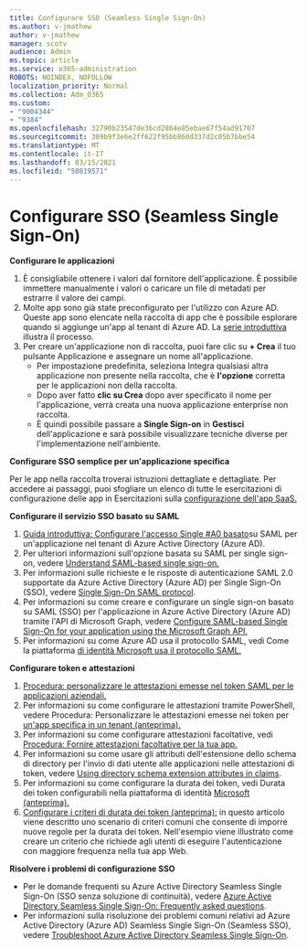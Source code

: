 ```yaml
---
title: Configurare SSO (Seamless Single Sign-On)
ms.author: v-jmathew
author: v-jmathew
manager: scotv
audience: Admin
ms.topic: article
ms.service: o365-administration
ROBOTS: NOINDEX, NOFOLLOW
localization_priority: Normal
ms.collection: Adm_O365
ms.custom:
- "9004344"
- "9384"
ms.openlocfilehash: 32790b23547de36cd2864e85ebae67f54ad91707
ms.sourcegitcommit: 309b9f3e6e2ff622f95bb860d337d2c05b7bbe54
ms.translationtype: MT
ms.contentlocale: it-IT
ms.lasthandoff: 03/15/2021
ms.locfileid: "50819571"
---
```

# <a name="configure-seamless-single-sign-on-sso"></a>Configurare SSO (Seamless Single Sign-On)

**Configurare le applicazioni**

1. È consigliabile ottenere i valori dal fornitore dell'applicazione. È possibile immettere manualmente i valori o caricare un file di metadati per estrarre il valore dei campi.
2. Molte app sono già state preconfigurato per l'utilizzo con Azure AD. Queste app sono elencate nella raccolta di app che è possibile esplorare quando si aggiunge un'app al tenant di Azure AD. La [serie introduttiva](https://docs.microsoft.com/azure/active-directory/manage-apps/add-application-portal-configure) illustra il processo.
3. Per creare un'applicazione non di raccolta, puoi fare clic su **+ Crea** il tuo pulsante Applicazione e assegnare un nome all'applicazione.
    - Per impostazione predefinita, seleziona Integra qualsiasi altra applicazione non presente nella raccolta, che è **l'opzione** corretta per le applicazioni non della raccolta.
    - Dopo aver fatto **clic su Crea** dopo aver specificato il nome per l'applicazione, verrà creata una nuova applicazione enterprise non raccolta.
    - È quindi possibile passare a **Single Sign-on** in **Gestisci** dell'applicazione e sarà possibile visualizzare tecniche diverse per l'implementazione nell'ambiente.

**Configurare SSO semplice per un'applicazione specifica**

Per le app nella raccolta troverai istruzioni dettagliate e dettagliate. Per accedere ai passaggi, puoi sfogliare un elenco di tutte le esercitazioni di configurazione delle app in Esercitazioni sulla [configurazione dell'app SaaS.](https://docs.microsoft.com/azure/active-directory/saas-apps/tutorial-list)

**Configurare il servizio SSO basato su SAML**

1. [Guida introduttiva: Configurare l'accesso Single #A0 basato](https://docs.microsoft.com/azure/active-directory/manage-apps/add-application-portal-setup-sso)su SAML per un'applicazione nel tenant di Azure Active Directory (Azure AD).
2. Per ulteriori informazioni sull'opzione basata su SAML per single sign-on, vedere [Understand SAML-based single sign-on.](https://docs.microsoft.com/azure/active-directory/manage-apps/configure-saml-single-sign-on)
3. Per informazioni sulle richieste e le risposte di autenticazione SAML 2.0 supportate da Azure Active Directory (Azure AD) per Single Sign-On (SSO), vedere [Single Sign-On SAML protocol](https://docs.microsoft.com/azure/active-directory/develop/single-sign-on-saml-protocol).
4. Per informazioni su come creare e configurare un single sign-on basato su SAML (SSO) per l'applicazione in Azure Active Directory (Azure AD) tramite l'API di Microsoft Graph, vedere [Configure SAML-based Single Sign-On for your application using the Microsoft Graph API.](https://docs.microsoft.com/graph/application-saml-sso-configure-api)
5. Per informazioni su come Azure AD usa il protocollo SAML, vedi Come la piattaforma [di identità Microsoft usa il protocollo SAML.](https://docs.microsoft.com/azure/active-directory/develop/active-directory-saml-protocol-reference)

**Configurare token e attestazioni**

1. [Procedura: personalizzare le attestazioni emesse nel token SAML per le applicazioni aziendali.](https://docs.microsoft.com/azure/active-directory/develop/active-directory-saml-claims-customization)
2. Per informazioni su come configurare le attestazioni tramite PowerShell, vedere Procedura: Personalizzare le attestazioni emesse nei token per [un'app specifica in un tenant (anteprima).](https://docs.microsoft.com/azure/active-directory/develop/active-directory-claims-mapping)
3. Per informazioni su come configurare attestazioni facoltative, vedi [Procedura: Fornire attestazioni facoltative per la tua app.](https://docs.microsoft.com/azure/active-directory/develop/active-directory-optional-claims)
4. Per informazioni su come usare gli attributi dell'estensione dello schema di directory per l'invio di dati utente alle applicazioni nelle attestazioni di token, vedere [Using directory schema extension attributes in claims](https://docs.microsoft.com/azure/active-directory/develop/active-directory-schema-extensions).
5. Per informazioni su come configurare la durata dei token, vedi Durata dei token configurabili nella piattaforma di identità [Microsoft (anteprima).](https://docs.microsoft.com/azure/active-directory/develop/active-directory-configurable-token-lifetimes)
6. [Configurare i criteri di durata dei token (anteprima):](https://docs.microsoft.com/azure/active-directory/develop/configure-token-lifetimes) in questo articolo viene descritto uno scenario di criteri comuni che consente di imporre nuove regole per la durata dei token. Nell'esempio viene illustrato come creare un criterio che richiede agli utenti di eseguire l'autenticazione con maggiore frequenza nella tua app Web.

**Risolvere i problemi di configurazione SSO**

- Per le domande frequenti su Azure Active Directory Seamless Single Sign-On (SSO senza soluzione di continuità), vedere [Azure Active Directory Seamless Single Sign-On: Frequently asked questions](https://docs.microsoft.com/azure/active-directory/hybrid/how-to-connect-sso-faq).
- Per informazioni sulla risoluzione dei problemi comuni relativi ad Azure Active Directory (Azure AD) Seamless Single Sign-On (Seamless SSO), vedere [Troubleshoot Azure Active Directory Seamless Single Sign-On](https://docs.microsoft.com/azure/active-directory/hybrid/tshoot-connect-sso).
